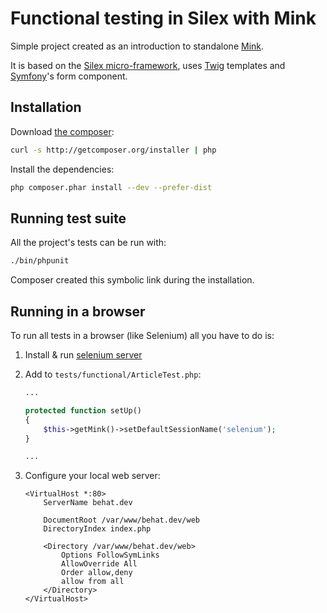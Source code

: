 Functional testing in Silex with Mink
=====================================

Simple project created as an introduction to standalone [Mink](http://mink.behat.org/).

It is based on the [Silex micro-framework](http://silex.sensiolabs.org/), uses
[Twig](http://twig.sensiolabs.org/) templates and [Symfony](http://symfony.com/)'s
form component.

Installation
------------

Download [the composer](http://getcomposer.org/):

```bash
curl -s http://getcomposer.org/installer | php
```

Install the dependencies:

```bash
php composer.phar install --dev --prefer-dist
```

Running test suite
------------------

All the project's tests can be run with:

```bash
./bin/phpunit
```

Composer created this symbolic link during the installation.

Running in a browser
--------------------

To run all tests in a browser (like Selenium) all you have to
do is:
    
1. Install & run [selenium server](http://docs.seleniumhq.org/download/)
2. Add to `tests/functional/ArticleTest.php`:

    ```php
    ...

    protected function setUp()
    {
        $this->getMink()->setDefaultSessionName('selenium');
    }

    ...
    ```

3. Configure your local web server:

    ```
    <VirtualHost *:80>
        ServerName behat.dev

        DocumentRoot /var/www/behat.dev/web
        DirectoryIndex index.php

        <Directory /var/www/behat.dev/web>
            Options FollowSymLinks
            AllowOverride All
            Order allow,deny
            allow from all
        </Directory>
    </VirtualHost>
    ```

